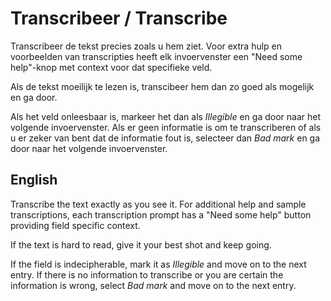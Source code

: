 # Transcribeer / Transcribe

Transcribeer de tekst precies zoals u hem ziet. Voor extra hulp en voorbeelden van transcripties heeft elk invoervenster een "Need some help"-knop met context voor dat specifieke veld.

Als de tekst moeilijk te lezen is, transcibeer hem dan zo goed als mogelijk en ga door.

Als het veld onleesbaar is, markeer het dan als _Illegible_ en ga door naar het volgende invoervenster. Als er geen informatie is om te transcriberen of als u er zeker van bent dat de informatie fout is, selecteer dan _Bad mark_ en ga door naar het volgende invoervenster.

<h2>English</h2>

Transcribe the text exactly as you see it. For additional help and sample transcriptions, each transcription prompt has a "Need some help" button providing field specific context.

If the text is hard to read, give it your best shot and keep going.

If the field is indecipherable, mark it as _Illegible_ and move on to the next entry. If there is no information to transcribe or you are certain the information is wrong, select _Bad mark_ and move on to the next entry.
